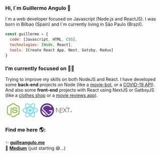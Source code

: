 ### Hi, I´m Guillermo Angulo 👋
I´m a web developer focused on Javascript (Node.js and ReactJS). I was born in Bilbao (Spain) and I´m currently living in São Paulo (Brazil). 

```javascript
const guillermo = {
  code: [Javascript, HTML, CSS],
  technologies: [Node, React],
  tools: [Create React App, Next, Gatsby, Redux]
}
```

### I’m currently focused on 👨‍💻
Trying to improve my skills on both NodeJS and React. I have developed some **back-end** projects on Node (like a [movie-bot](https://github.com/GuilleAngulo/movie-bot), or a [COVID-19 API](https://github.com/GuilleAngulo/covid-19-api-brasil)). And also some **front-end** projects with React using NextJS or GatbsyJS (like a [clothes shop](https://github.com/GuilleAngulo/react-graphql-shop) or a [movie reviews app](https://github.com/GuilleAngulo/movie-reviews)).<br/>

<img src="https://github.com/GuilleAngulo/guilleangulo/blob/master/nodejs.png" width="50">  <img src="https://github.com/GuilleAngulo/guilleangulo/blob/master/reactjs.png" width="50" >  <img src="https://github.com/GuilleAngulo/guilleangulo/blob/master/gatsbyjs.png" width="50" >  <img src="https://github.com/GuilleAngulo/guilleangulo/blob/master/nextjs.png" width="50" >

### Find me here 🌎:
✨ **[guilleangulo.me](https://guilleangulo.me/)**<br/>
📖 **[Medium](https://medium.com/@anyermo)** (just starting 😅...)

<!--
**GuilleAngulo/guilleangulo** is a ✨ _special_ ✨ repository because its `README.md` (this file) appears on your GitHub profile.

Here are some ideas to get you started:

- 🔭 I’m currently working on ...
- 🌱 I’m currently learning ...
- 👯 I’m looking to collaborate on ...
- 🤔 I’m looking for help with ...
- 💬 Ask me about ...
- 📫 How to reach me: ...
- 😄 Pronouns: ...
- ⚡ Fun fact: ...
-->
